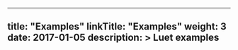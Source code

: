 
---
title: "Examples"
linkTitle: "Examples"
weight: 3
date: 2017-01-05
description: >
  Luet examples
---


